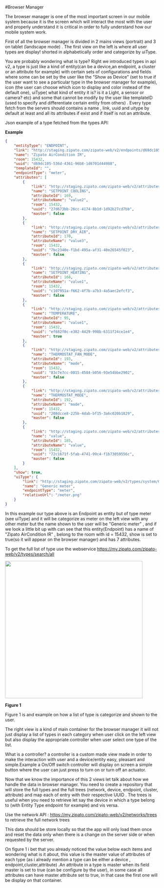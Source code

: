 #Browser Manager

The browser manager is one of the most important screen in our mobile system because it is the screen which will interact the most with the user and properly understand it is critical in order to fully understand how our mobile system work. 

First of all the browser manager is divided in 2 mains views (portrait) and 3 on tablet (landscape mode) . 
The first view on the left is where all user types are display! shorted in alphabetically order and categorize by uiType. 

You are probably wondering what is type? Right we introduced types in api v2, a type is just like a kind of entity(can be a device,an endpoint, a cluster  or an attribute for example) with certain sets of configurations and fields where some can be set by the user like the "Show as Device" (set to true if the user want to see a particular type in the browser manager for example), icon (the user can choose which icon to display and color instead of the default one), uiType( what kind of entity it is? is it a Light, a sensor or camera? etc) and some that cannot be modify by the user like templateID (used to specify and differentiate certain entity from others) . Every type  fetch from the servers should contains a name , link, uuid and uitype by default at least and  all its attributes if exist and if itself is not an attribute. 

Json example of a type fetched from the types API:

__Example__
 
``` JSON
{
    "entityType": "ENDPOINT",
    "link": "http://staging.zipato.com/zipato-web/v2/endpoints/d69dc105-536d-4361-96b8-1d6701d44988",
    "name": "Zipato AirCondition IR",
    "room": 15432,
    "uuid": "d69dc105-536d-4361-96b8-1d6701d44988",
    "templateId": "",
    "endpointType": "meter",
    "attributes": [
        {
            "link": "http://staging.zipato.com/zipato-web/v2/attributes/27d673bb-26cc-4174-8b1d-1d92b27cd7bb",
            "name": "SETPOINT_COOLING",
            "attributeId": 169,
            "attributeName": "value2",
            "room": 15432,
            "uuid": "27d673bb-26cc-4174-8b1d-1d92b27cd7bb",
            "master": false
        },
        {
            "link": "http://staging.zipato.com/zipato-web/v2/attributes/7bc2340e-f1bd-495a-af31-40e26545f023",
            "name": "SETPOINT_DRY_AIR",
            "attributeId": 170,
            "attributeName": "value3",
            "room": 15432,
            "uuid": "7bc2340e-f1bd-495a-af31-40e26545f023",
            "master": false
        },
        {
            "link": "http://staging.zipato.com/zipato-web/v2/attributes/c107951a-f662-4f7b-a7b3-4a5aec2efcf3",
            "name": "SETPOINT_HEATING",
            "attributeId": 168,
            "attributeName": "value1",
            "room": 15432,
            "uuid": "c107951a-f662-4f7b-a7b3-4a5aec2efcf3",
            "master": false
        },
        {
            "link": "http://staging.zipato.com/zipato-web/v2/attributes/ef682f0c-e382-4429-998b-6311f24ce1e4",
            "name": "TEMPERATURE",
            "attributeId": 95,
            "attributeName": "value1",
            "room": 15432,
            "uuid": "ef682f0c-e382-4429-998b-6311f24ce1e4",
            "master": true
        },
        {
            "link": "http://staging.zipato.com/zipato-web/v2/attributes/83c7e7cc-0815-4584-b056-93e54bbe2902",
            "name": "THERMOSTAT_FAN_MODE",
            "attributeId": 193,
            "attributeName": "mode",
            "room": 15432,
            "uuid": "83c7e7cc-0815-4584-b056-93e54bbe2902",
            "master": false
        },
        {
            "link": "http://staging.zipato.com/zipato-web/v2/attributes/208dcce8-225b-4dab-bf15-3a6c020b1829",
            "name": "THERMOSTAT_MODE",
            "attributeId": 192,
            "attributeName": "mode",
            "room": 15432,
            "uuid": "208dcce8-225b-4dab-bf15-3a6c020b1829",
            "master": false
        },
        {
            "link": "http://staging.zipato.com/zipato-web/v2/attributes/72c1671f-5fab-4741-99c4-f1b73059556c",
            "name": "value",
            "attributeId": 185,
            "attributeName": "value",
            "room": 15432,
            "uuid": "72c1671f-5fab-4741-99c4-f1b73059556c",
            "master": false
        }
    ],
    "show": true,
    "uiType": {
        "link": "http://staging.zipato.com/zipato-web/v2/types/system/Generic+meter",
        "name": "Generic meter",
        "endpointType": "meter",
        "relativeUrl": "/meter.png"
    }
} 
```
In this example our type above is  an Endpoint as entity but of type meter (see uiType) and it will be categorize as meter on the left view with any other meter but the name shown to the user will be "Generic meter" , and if we look a little bit up with can see that this entity(Endpoint) has a name  of "Zipato AirCondition IR" , belong to the room with id = 15432, show is set to true(so it will appear on the browser manager) and has 7 attributes.

To get the full list of type use the webservice https://my.zipato.com/zipato-web/v2/types/search/all 
 
<img src="https://github.com/3plus/zipato-android-v2/blob/237bc95a7a5117b48f54507b3783a5c24d681702/media/figure_1.png" width="450">

 __Figure 1__
 
Figure 1 is and example on how a list of type is categorize and shown to the user. 

The right view is a kind of main container for the browser manager it will not just display a list of types in each category when user click on the left view but also display the appropriate controller when user select one type of the list.  

What is a controller? a controller is a custom made view made in order to make the interaction with user and a device/entity easy, pleasant and simple.Example a On/Off switch controller will display on screen a simple button where the user can  just press to turn on or turn off an actuator. 

Now that we know the importance of this 2 views let talk about how we handle the data in browser manager. 
You need to create a repository that will store the full types and the full trees (network, device, endpoint, cluster, attribute) and map each of entry with their respective UUID . The trees is useful when you need to retrieve let say the device in which a type belong to (with Entity Type endpoint for example) and vis versa. 

Use the network API : https://my.zipato.com/zipato-web/v2/networks/trees  to retrieve the full network trees 

This data should be store locally so that the app will only load them once and reset the data only when there is a change on the server side or when requested by the server.

On figure 1 i bet that you already noticed the value below each items and wondering what is it about, this value is the master value of attributes of each type (as i already mention a type can be either a device , endpoint,cluster,attribute) .An attribute in a type is master when its field master is set to true (can be configure by the user), in some case all attributes can have master attribute set to true, in that case the first one will be display on that container. 
